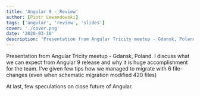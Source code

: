 ```yaml
---
title: 'Angular 9 - Review'
author: [Piotr Lewandowski]
tags: ['angular', 'review', 'slides']
cover: './cover.png'
date: '2020-03-10'
description: 'Presentation from Angular Tricity meetup - Gdansk, Poland.'
---
```


Presentation from Angular Tricity meetup - Gdansk, Poland.
I discuss what we can expect from Angular 9 release and why it is huge accomplishment for the team.
I've given few tips how we managed to migrate with 6 file-changes (even when schematic migration modified 420 files)

At last, few speculations on close future of Angular.


<script async class="speakerdeck-embed" data-id="3ff60142e5344ef1b0df14af2c349b84" data-ratio="1.77777777777778" src="//speakerdeck.com/assets/embed.js"></script>
